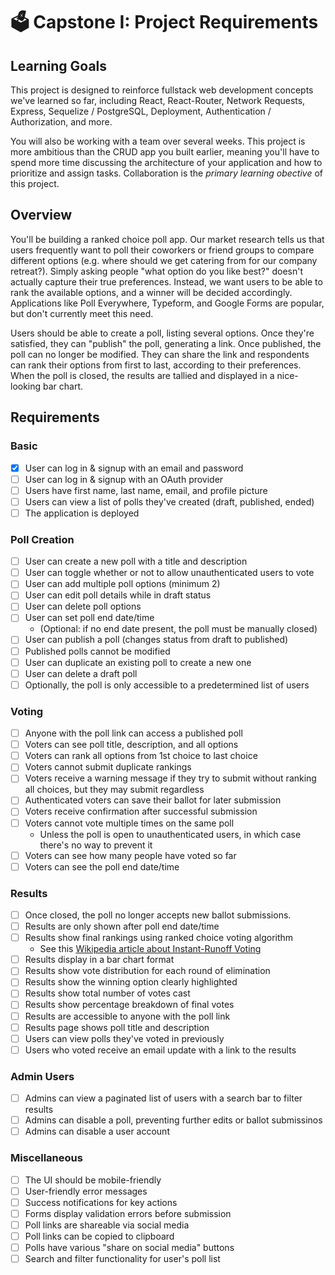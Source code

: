 # 🗳️ Capstone I: Project Requirements

## Learning Goals

This project is designed to reinforce fullstack web development concepts we've learned so far, including React, React-Router, Network Requests, Express, Sequelize / PostgreSQL, Deployment, Authentication / Authorization, and more.

You will also be working with a team over several weeks. This project is more ambitious than the CRUD app you built earlier, meaning you'll have to spend more time discussing the architecture of your application and how to prioritize and assign tasks. Collaboration is the _primary learning obective_ of this project.

## Overview

You'll be building a ranked choice poll app. Our market research tells us that users frequently want to poll their coworkers or friend groups to compare different options (e.g. where should we get catering from for our company retreat?). Simply asking people "what option do you like best?" doesn't actually capture their true preferences. Instead, we want users to be able to rank the available options, and a winner will be decided accordingly. Applications like Poll Everywhere, Typeform, and Google Forms are popular, but don't currently meet this need.

Users should be able to create a poll, listing several options. Once they're satisfied, they can "publish" the poll, generating a link. Once published, the poll can no longer be modified. They can share the link and respondents can rank their options from first to last, according to their preferences. When the poll is closed, the results are tallied and displayed in a nice-looking bar chart.

## Requirements

### Basic

- [x] User can log in & signup with an email and password
- [ ] User can log in & signup with an OAuth provider
- [ ] Users have first name, last name, email, and profile picture
- [ ] Users can view a list of polls they've created (draft, published, ended)
- [ ] The application is deployed

### Poll Creation

- [ ] User can create a new poll with a title and description
- [ ] User can toggle whether or not to allow unauthenticated users to vote
- [ ] User can add multiple poll options (minimum 2)
- [ ] User can edit poll details while in draft status
- [ ] User can delete poll options
- [ ] User can set poll end date/time
  - (Optional: if no end date present, the poll must be manually closed)
- [ ] User can publish a poll (changes status from draft to published)
- [ ] Published polls cannot be modified
- [ ] User can duplicate an existing poll to create a new one
- [ ] User can delete a draft poll
- [ ] Optionally, the poll is only accessible to a predetermined list of users

### Voting

- [ ] Anyone with the poll link can access a published poll
- [ ] Voters can see poll title, description, and all options
- [ ] Voters can rank all options from 1st choice to last choice
- [ ] Voters cannot submit duplicate rankings
- [ ] Voters receive a warning message if they try to submit without ranking all choices, but they may submit regardless
- [ ] Authenticated voters can save their ballot for later submission
- [ ] Voters receive confirmation after successful submission
- [ ] Voters cannot vote multiple times on the same poll
  - Unless the poll is open to unauthenticated users, in which case there's no way to prevent it
- [ ] Voters can see how many people have voted so far
- [ ] Voters can see the poll end date/time

### Results

- [ ] Once closed, the poll no longer accepts new ballot submissions.
- [ ] Results are only shown after poll end date/time
- [ ] Results show final rankings using ranked choice voting algorithm
  - See this [Wikipedia article about Instant-Runoff Voting](https://en.wikipedia.org/wiki/Instant-runoff_voting)
- [ ] Results display in a bar chart format
- [ ] Results show vote distribution for each round of elimination
- [ ] Results show the winning option clearly highlighted
- [ ] Results show total number of votes cast
- [ ] Results show percentage breakdown of final votes
- [ ] Results are accessible to anyone with the poll link
- [ ] Results page shows poll title and description
- [ ] Users can view polls they've voted in previously
- [ ] Users who voted receive an email update with a link to the results

### Admin Users

- [ ] Admins can view a paginated list of users with a search bar to filter results
- [ ] Admins can disable a poll, preventing further edits or ballot submissinos
- [ ] Admins can disable a user account

### Miscellaneous

- [ ] The UI should be mobile-friendly
- [ ] User-friendly error messages
- [ ] Success notifications for key actions
- [ ] Forms display validation errors before submission
- [ ] Poll links are shareable via social media
- [ ] Poll links can be copied to clipboard
- [ ] Polls have various "share on social media" buttons
- [ ] Search and filter functionality for user's poll list

